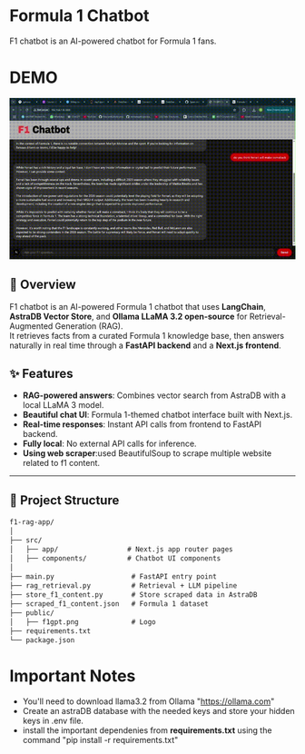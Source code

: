 # Formula 1 Chatbot

F1 chatbot is an AI-powered chatbot for Formula 1 fans.

# DEMO

![F1Bot Demo](f1Chatbot.gif)

## 📖 Overview

F1 chatbot is an AI-powered Formula 1 chatbot that uses **LangChain**, **AstraDB Vector Store**, and **Ollama LLaMA 3.2 open-source** for Retrieval-Augmented Generation (RAG).  
It retrieves facts from a curated Formula 1 knowledge base, then answers naturally in real time through a **FastAPI backend** and a **Next.js frontend**.

## ✨ Features

- **RAG-powered answers**: Combines vector search from AstraDB with a local LLaMA 3 model.
- **Beautiful chat UI**: Formula 1-themed chatbot interface built with Next.js.
- **Real-time responses**: Instant API calls from frontend to FastAPI backend.
- **Fully local**: No external API calls for inference.
- **Using web scraper**:used BeautifulSoup to scrape multiple website related to f1 content.

---

## 📂 Project Structure

```text
f1-rag-app/
│
├── src/
│   ├── app/                 # Next.js app router pages
│   ├── components/          # Chatbot UI components
│
├── main.py                   # FastAPI entry point
├── rag_retrieval.py          # Retrieval + LLM pipeline
├── store_f1_content.py       # Store scraped data in AstraDB
├── scraped_f1_content.json   # Formula 1 dataset
├── public/
│   ├── f1gpt.png             # Logo
├── requirements.txt
└── package.json
```

# Important Notes

- You'll need to download llama3.2 from Ollama "https://ollama.com"
- Create an astraDB database with the needed keys and store your hidden keys in .env file.
- install the important dependenies from **requirements.txt** using the command "pip install -r requirements.txt"

